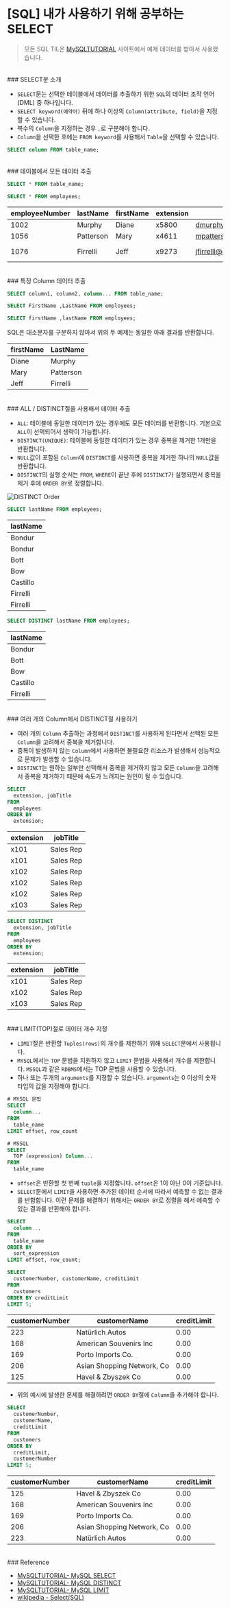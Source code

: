 # [SQL] 내가 사용하기 위해 공부하는 SELECT

> 모든 SQL TIL은 [MySQLTUTORIAL](https://www.mysqltutorial.org/mysql-sample-database.aspx) 사이트에서 예제 데이터를 받아서 사용했습니다.

<br>
### SELECT문 소개

- `SELECT`문는 선택한 테이블에서 데이터를 추출하기 위한 `SQL`의 데이터 조작 언어(DML) 중 하나입니다.
- `SELECT keyword(예약어)` 뒤에 하나 이상의 `Column(attribute, field)`을 지정할 수 있습니다.
- 복수의 `Column`을 지정하는 경우 `,`로 구분해야 합니다.
- `Column`을 선택한 후에는 `FROM keyword`를 사용해서 `Table`을 선택할 수 있습니다.

```sql
SELECT column FROM table_name;
```

<br>
### 테이블에서 모든 데이터 추출

```sql
SELECT * FROM table_name;
```

```sql
SELECT * FROM employees;
```

| employeeNumber | lastName  | firstName | extension | email                          | officeCode | reportsTo | jobTitle     |
| -------------- | --------- | --------- | --------- | ------------------------------ | ---------- | --------- | ------------ |
| 1002           | Murphy    | Diane     | x5800     | dmurphy@classicmodelcars.com   | 1          | NULL      | President    |
| 1056           | Patterson | Mary      | x4611     | mpatterso@classicmodelcars.com | 1          | 1002      | VP Sales     |
| 1076           | Firrelli  | Jeff      | x9273     | jfirrelli@classicmodelcars.com | 1          | 1002      | VP Marketing |

<br>
### 특정 Column 데이터 추출

```sql
SELECT column1, column2, column... FROM table_name;
```

```sql
SELECT FirstName ,LastName FROM employees;
```

```sql
SELECT firstName ,lastName FROM employees;
```

SQL은 대소문자를 구분하지 않아서 위의 두 예제는 동일한 아래 결과를 반환합니다.

| firstName | LastName  |
| --------- | --------- |
| Diane     | Murphy    |
| Mary      | Patterson |
| Jeff      | Firrelli  |

<br>
### ALL / DISTINCT절을 사용해서 데이터 추출

- `ALL`: 테이블에 동일한 데이터가 있는 경우에도 모든 데이터를 반환합니다. 기본으로 `ALL`이 선택되어서 생략이 가능합니다.
- `DISTINCT(UNIQUE)`: 테이블에 동일한 데이터가 있는 경우 중복을 제거한 1개만을 반환합니다.
- `NULL`값이 포함된 `Column`에 `DISTINCT`를 사용하면 중복을 제거한 하나의 `NULL`값을 반환합니다.
- `DISTINCT`의 실행 순서는 `FROM`, `WHERE`이 끝난 후에 `DISTINCT`가 실행되면서 중복을 제거 후에 `ORDER BY`로 정렬합니다.

![DISTINCT Order](https://github.com/park-moen/TIL/assets/57402711/8f1245ea-db22-4d02-a9cf-0726df9fdc94)

```sql
SELECT lastName FROM employees;
```

| lastName |
| -------- |
| Bondur   |
| Bondur   |
| Bott     |
| Bow      |
| Castillo |
| Firrelli |
| Firrelli |

```sql
SELECT DISTINCT lastName FROM employees;
```

| lastName |
| -------- |
| Bondur   |
| Bott     |
| Bow      |
| Castillo |
| Firrelli |

<br>
### 여러 개의 Column에서 DISTINCT절 사용하기

- 여러 개의 `Column` 추출하는 과정에서 `DISTINCT`를 사용하게 된다면서 선택된 모든 `Column`을 고려해서 중복을 제거합니다.
- 중복이 발생하지 않는 `Column`에서 사용하면 불필요한 리소스가 발생해서 성능적으로 문제가 발생할 수 있습니다.
- `DISTINCT`는 원하는 일부만 선택해서 중복을 제거하지 않고 모든 `Column`을 고려해서 중복을 제거하기 때문에 속도가 느려지는 원인이 될 수 있습니다.

```sql
SELECT
  extension, jobTitle
FROM
  employees
ORDER BY
  extension;
```

| extension | jobTitle  |
| --------- | --------- |
| x101      | Sales Rep |
| x101      | Sales Rep |
| x102      | Sales Rep |
| x102      | Sales Rep |
| x102      | Sales Rep |
| x103      | Sales Rep |

```sql
SELECT DISTINCT
  extension, jobTitle
FROM
  employees
ORDER BY
  extension;
```

| extension | jobTitle  |
| --------- | --------- |
| x101      | Sales Rep |
| x102      | Sales Rep |
| x103      | Sales Rep |

<br>
### LIMIT(TOP)절로 데이터 개수 지정

- `LIMIT`절은 반환할 `Tuples(rows)`의 개수를 제한하기 위해 `SELECT`문에서 사용됩니다.
- `MYSQL`에서는 `TOP` 문법을 지원하지 않고 `LIMIT` 문법을 사용해서 개수를 제한합니다. `MSSQL`과 같은 `RDBMS`에서는 TOP 문법을 사용할 수 있습니다.
- 하나 또는 두개의 `arguments`를 지정할 수 있습니다. `arguments`는 0 이상의 숫자 타입의 값을 지정해야 합니다.

```sql
# MYSQL 문법
SELECT
  column...
FROM
  table_name
LIMIT offset, row_count

# MSSQL
SELECT
  TOP (expression) Column...
FROM
  table_name
```

- `offset`은 반환할 첫 번째 `tuple`을 지정합니다. `offset`은 1이 아닌 0이 기준입니다.
- `SELECT`문에서 `LIMIT`을 사용하면 추가된 데이터 순서에 따라서 예측할 수 없는 결과를 반합합니다. 이런 문제를 해결하기 위해서는 `ORDER BY`로 정렬을 해서 예측할 수 있는 결과를 반환해야 합니다.

```sql
SELECT
  column...
FROM
  table_name
ORDER BY
  sort_expression
LIMIT offset, row_count;
```

```sql
SELECT
  customerNumber, customerName, creditLimit
FROM
  customers
ORDER BY creditLimit
LIMIT 5;
```

| customerNumber | customerName               | creditLimit |
| -------------- | -------------------------- | ----------- |
| 223            | Natürlich Autos            | 0.00        |
| 168            | American Souvenirs Inc     | 0.00        |
| 169            | Porto Imports Co.          | 0.00        |
| 206            | Asian Shopping Network, Co | 0.00        |
| 125            | Havel & Zbyszek Co         | 0.00        |

- 위의 예시에 발생한 문제를 해결하려면 `ORDER BY`절에 `Column`을 추가해야 합니다.

```sql
SELECT
  customerNumber,
  customerName,
  creditLimit
FROM
  customers
ORDER BY
  creditLimit,
  customerNumber
LIMIT 5;
```

| customerNumber | customerName               | creditLimit |
| -------------- | -------------------------- | ----------- |
| 125            | Havel & Zbyszek Co         | 0.00        |
| 168            | American Souvenirs Inc     | 0.00        |
| 169            | Porto Imports Co.          | 0.00        |
| 206            | Asian Shopping Network, Co | 0.00        |
| 223            | Natürlich Autos            | 0.00        |

<br>
### Reference

- [MySQLTUTORIAL- MySQL SELECT](https://www.mysqltutorial.org/mysql-select-statement-query-data.aspx)
- [MySQLTUTORIAL- MySQL DISTINCT](https://www.mysqltutorial.org/mysql-distinct.aspx)
- [MySQLTUTORIAL- MySQL LIMIT](https://www.mysqltutorial.org/mysql-limit.aspx)
- [wikipedia - Select(SQL)](<https://ko.wikipedia.org/wiki/Select_(SQL)>)
